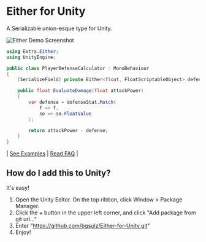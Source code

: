 # Either for Unity
A Serializable union-esque type for Unity.

![Either Demo Screenshot](https://user-images.githubusercontent.com/38191432/159367481-41640d75-8610-41f0-9cec-003de6d0a36f.png)

```cs
using Extra.Either;
using UnityEngine;

public class PlayerDefenseCalculator : MonoBehaviour
{
    [SerializeField] private Either<float, FloatScriptableObject> defenseStat;

    public float EvaluateDamage(float attackPower)
    {
        var defense = defenseStat.Match(
            f => f,
            so => so.FloatValue
        );

        return attackPower - defense;
    }
}
```

| [See Examples](https://github.com/bgsulz/Either-for-Unity/blob/main/EXAMPLES.md) | [Read FAQ](https://github.com/bgsulz/Either-for-Unity/blob/main/FAQ.md) |

## How do I add this to Unity?
It's easy!

1. Open the Unity Editor. On the top ribbon, click Window > Package Manager.
2. Click the + button in the upper left corner, and click "Add package from git url..."
3. Enter "https://github.com/bgsulz/Either-for-Unity.git"
4. Enjoy!

